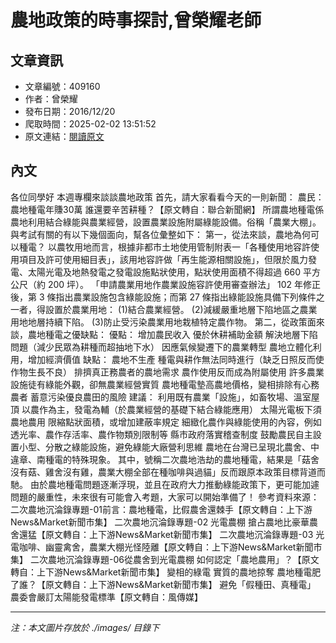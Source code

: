 # 農地政策的時事探討,曾榮耀老師

## 文章資訊
- 文章編號：409160
- 作者：曾榮耀
- 發布日期：2016/12/20
- 爬取時間：2025-02-02 13:51:52
- 原文連結：[閱讀原文](https://real-estate.get.com.tw/Columns/detail.aspx?no=409160)

## 內文
各位同學好
本週專欄來談談農地政策
首先，請大家看看今天的一則新聞：
農民：農地種電年賺30萬 誰還要辛苦耕種？【原文轉自：聯合新聞網】
所謂農地種電係農地利用結合綠能與農業經營，設置農業設施附屬綠能設備。俗稱「農業大棚」。
與考試有關的有以下幾個面向，幫各位彙整如下：
第一，從法來談，農地為何可以種電？
以農牧用地而言，根據非都市土地使用管制附表一「各種使用地容許使用項目及許可使用細目表」，該用地容許做「再生能源相關設施」，但限於風力發電、太陽光電及地熱發電之發電設施點狀使用，點狀使用面積不得超過 660 平方公尺（約 200 坪）。
「申請農業用地作農業設施容許使用審查辦法」 102 年修正後，第 3 條指出農業設施包含綠能設施；而第 27 條指出綠能設施具備下列條件之一者，得設置於農業用地：
(1)結合農業經營。
(2)減緩嚴重地層下陷地區之農業用地地層持續下陷。
(3)防止受污染農業用地栽植特定農作物。
第二，從政策面來談，農地種電之優缺點：
優點：
增加農民收入
優於休耕補助金額
解決地層下陷問題（減少民眾為耕種而超抽地下水）
因應氣候變遷下的農業轉型
農地立體化利用，增加經濟價值
缺點：
農地不生產
種電與耕作無法同時進行（缺乏日照反而使作物生長不良）
排擠真正務農者的農地需求
農作使用反而成為附屬使用
許多農業設施徒有綠能外觀，卻無農業經營實質
農地種電墊高農地價格，變相排除有心務農者
蓄意污染優良農田的風險
建議：
利用既有農業「設施」，如畜牧場、溫室屋頂
以農作為主，發電為輔（於農業經營的基礎下結合綠能應用）
太陽光電板下須農地農用
限縮點狀面積，或增加建蔽率規定
細緻化農作與綠能使用的內容，例如透光率、農作存活率、農作物類別限制等
縣市政府落實稽查制度
鼓勵農民自主設置小型、分散之綠能設施，避免綠能大廠營利思維
農地在台灣已呈現北農舍、中違章、南種電的特殊現象。
其中，號稱二次農地浩劫的農地種電，結果是「菇舍沒有菇、雞舍沒有雞，農業大棚全部在種咖啡與過貓」反而跟原本政策目標背道而馳。
由於農地種電問題逐漸浮現，並且在政府大力推動綠能政策下，更可能加遽問題的嚴重性，未來很有可能會入考題，大家可以開始準備了！
參考資料來源：
二次農地沉淪錄專題-01前言：農地種電，比假農舍還棘手【原文轉自：上下游News&Market新聞市集】
二次農地沉淪錄專題-02 光電農棚 搶占農地比豪華農舍還猛【原文轉自：上下游News&Market新聞市集】
二次農地沉淪錄專題-03 光電咖啡、幽靈禽舍，農業大棚光怪陸離【原文轉自：上下游News&Market新聞市集】
二次農地沉淪錄專題-06從農舍到光電農棚 如何認定「農地農用」？【原文轉自：上下游News&Market新聞市集】
變相的綠電 實質的農地掠奪 農地種電肥了誰？【原文轉自：上下游News&Market新聞市集】
避免「假種田、真種電」 農委會嚴訂太陽能發電標準【原文轉自：風傳媒】

---
*注：本文圖片存放於 ./images/ 目錄下*
